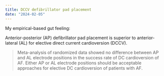 ```yaml
---
title: DCCV defibrillator pad placement
date: "2024-02-05"
---
```


My empirical-based gut feeling:

Anterior-posterior (AP) defibrillator pad placement is superior to anterior-lateral (AL) for elective direct current cardioversion (DCCV).

> Meta-analysis of randomized data showed no difference between AP and AL electrode positions in the success rate of DC cardioversion of AF. Either AP or AL electrode positions should be acceptable approaches for elective DC cardioversion of patients with AF.
